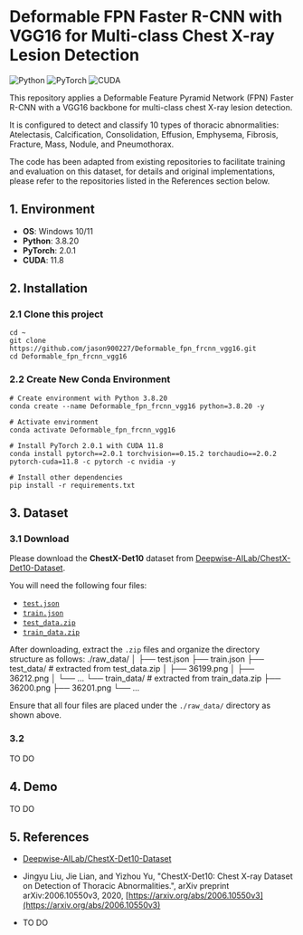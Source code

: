# Deformable FPN Faster R-CNN with VGG16 for Multi-class Chest X-ray Lesion Detection
![Python](https://img.shields.io/badge/Python-3.8.20-blue)
![PyTorch](https://img.shields.io/badge/PyTorch-2.0.1-red)
![CUDA](https://img.shields.io/badge/CUDA-11.8-orange)

This repository applies a Deformable Feature Pyramid Network (FPN) Faster R-CNN with a VGG16 backbone for multi-class chest X-ray lesion detection.

It is configured to detect and classify 10 types of thoracic abnormalities: Atelectasis, Calcification, Consolidation, Effusion, Emphysema, Fibrosis, Fracture, Mass, Nodule, and Pneumothorax.

The code has been adapted from existing repositories to facilitate training and evaluation on this dataset,
for details and original implementations, please refer to the repositories listed in the References section below.

## 1. Environment
* **OS**: Windows 10/11  
* **Python**: 3.8.20  
* **PyTorch**: 2.0.1
* **CUDA**: 11.8

## 2. Installation
### 2.1 Clone this project
  ```
  cd ~
  git clone https://github.com/jason900227/Deformable_fpn_frcnn_vgg16.git
  cd Deformable_fpn_frcnn_vgg16
  ```
### 2.2 Create New Conda Environment
  ```
  # Create environment with Python 3.8.20
  conda create --name Deformable_fpn_frcnn_vgg16 python=3.8.20 -y
  
  # Activate environment
  conda activate Deformable_fpn_frcnn_vgg16
  
  # Install PyTorch 2.0.1 with CUDA 11.8
  conda install pytorch==2.0.1 torchvision==0.15.2 torchaudio==2.0.2 pytorch-cuda=11.8 -c pytorch -c nvidia -y
  
  # Install other dependencies
  pip install -r requirements.txt
  ```

  ## 3. Dataset
  ### 3.1 Download
  Please download the **ChestX-Det10** dataset from [Deepwise-AILab/ChestX-Det10-Dataset](https://github.com/Deepwise-AILab/ChestX-Det10-Dataset).

  You will need the following four files:
  * [`test.json`](https://github.com/Deepwise-AILab/ChestX-Det10-Dataset)  
  * [`train.json`](https://github.com/Deepwise-AILab/ChestX-Det10-Dataset)    
  * [`test_data.zip`](http://resource.deepwise.com/xraychallenge/test_data.zip)
  * [`train_data.zip`](http://resource.deepwise.com/xraychallenge/train_data.zip)

  After downloading, extract the `.zip` files and organize the directory structure as follows:
  ./raw_data/
  │
  ├── test.json
  ├── train.json
  ├── test_data/ # extracted from test_data.zip
  │ ├── 36199.png
  │ ├── 36212.png
  │ └── ...
  └── train_data/ # extracted from train_data.zip
    ├── 36200.png
    ├── 36201.png
    └── ...

  Ensure that all four files are placed under the `./raw_data/` directory as shown above.

  ### 3.2 
  TO DO

  ## 4. Demo
  TO DO

  ## 5. References

  * [Deepwise-AILab/ChestX-Det10-Dataset](https://github.com/Deepwise-AILab/ChestX-Det10-Dataset)

  * Jingyu Liu, Jie Lian, and Yizhou Yu, "ChestX-Det10: Chest X-ray Dataset on Detection of Thoracic Abnormalities.", arXiv preprint arXiv:2006.10550v3, 2020, [https://arxiv.org/abs/2006.10550v3](https://arxiv.org/abs/2006.10550v3)

  * TO DO